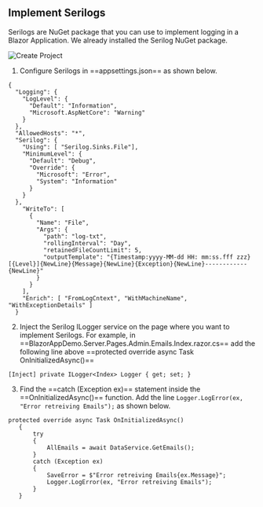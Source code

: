 ## Implement Serilogs

Serilogs are NuGet package that you can use to implement logging in a Blazor Application.
 We already installed the Serilog NuGet package.

![Create Project](/img/Serilogs/01SeriNuGet.png)

1. Configure Serilogs in ==appsettings.json== as shown below.

```
{
  "Logging": {
    "LogLevel": {
      "Default": "Information",
      "Microsoft.AspNetCore": "Warning"
    }
  },
  "AllowedHosts": "*",
  "Serilog": {
    "Using": [ "Serilog.Sinks.File"],
    "MinimumLevel": {
      "Default": "Debug",
      "Override": {
        "Microsoft": "Error",
        "System": "Information"
      }
    }
  },
    "WriteTo": [
      {
        "Name": "File",
        "Args": {
          "path": "log-txt",
          "rollingInterval": "Day",
          "retainedFileCountLimit": 5,
          "outputTemplate": "{Timestamp:yyyy-MM-dd HH: mm:ss.fff zzz} [{Level}]{NewLine}{Message}{NewLine}{Exception}{NewLine}------------{NewLine}"
        }
      }
    ],
    "Enrich": [ "FromLogCntext", "WithMachineName", "WithExceptionDetails" ]
  }
```
2. Inject the Serilog ILogger service on the page where 
you want to implement Serilogs. For example, in ==BlazorAppDemo.Server.Pages.Admin.Emails.Index.razor.cs==
add the following line above ==protected override async Task OnInitializedAsync()==
```
[Inject] private ILogger<Index> Logger { get; set; }
```
3. Find the ==catch (Exception ex)== statement inside the ==OnInitializedAsync()== function.
 Add the line `Logger.LogError(ex, "Error retreiving Emails");` as shown below.
 ```
 protected override async Task OnInitializedAsync()
    {
        try
        {
            AllEmails = await DataService.GetEmails();
        }
        catch (Exception ex)
        {
            SaveError = $"Error retreiving Emails{ex.Message}";
            Logger.LogError(ex, "Error retreiving Emails");
        }
    }
 ```



 

